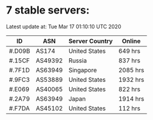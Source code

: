 # 7 stable servers:

Latest update at: Tue Mar 17 01:10:10 UTC 2020

| ID | ASN | Server Country | Online |
| -- | --- | -------------- | ------ |
| #.D09B | AS174 | United States | 649 hrs |
| #.15CF | AS49392 | Russia | 837 hrs |
| #.7F1D | AS63949 | Singapore | 2085 hrs |
| #.9FC3 | AS53889 | United States | 1932 hrs |
| #.E069 | AS40065 | United States | 822 hrs |
| #.2A79 | AS63949 | Japan | 1914 hrs |
| #.F7DA | AS45102 | United States | 112 hrs |

